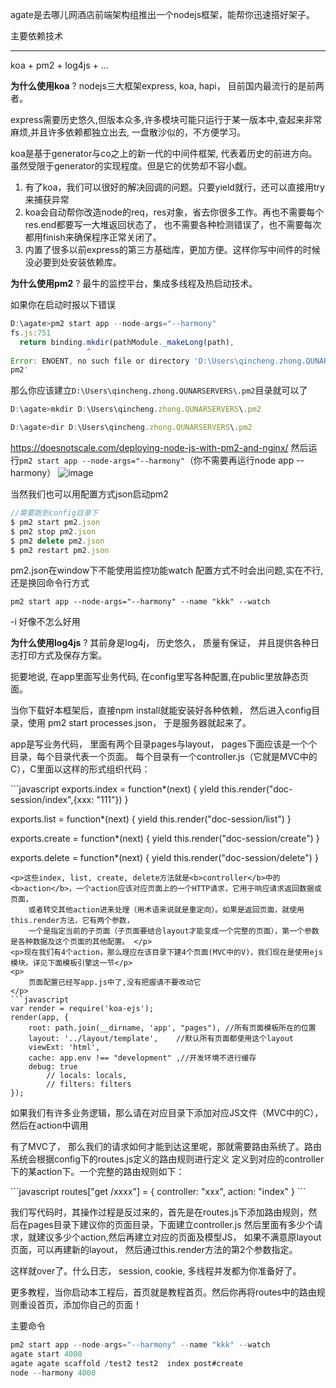 agate是去哪儿网酒店前端架构组推出一个nodejs框架，能帮你迅速搭好架子。

主要依赖技术
__________________________
koa + pm2 + log4js + ...

<b>为什么使用koa</b>  ? nodejs三大框架express, koa, hapi， 目前国内最流行的是前两者。

express需要历史悠久,但版本众多,许多模块可能只运行于某一版本中,查起来非常麻烦,并且许多依赖都独立出去, 一盘散沙似的，不方便学习。


koa是基于generator与co之上的新一代的中间件框架, 代表着历史的前进方向。虽然受限于generator的实现程度。但是它的优势却不容小觑。

1. 有了koa，我们可以很好的解决回调的问题。只要yield就行，还可以直接用try来捕获异常
2. koa会自动帮你改造node的req，res对象，省去你很多工作。再也不需要每个res.end都要写一大堆返回状态了，
也不需要各种检测错误了，也不需要每次都用finish来确保程序正常关闭了。
3. 内置了很多以前express的第三方基础库，更加方便。这样你写中间件的时候没必要到处安装依赖库。

<b>为什么使用pm2</b>  ? 最牛的监控平台，集成多线程及热启动技术。

如果你在启动时报以下错误
```javascript
D:\agate>pm2 start app --node-args="--harmony"
fs.js:751
  return binding.mkdir(pathModule._makeLong(path),
                 ^
Error: ENOENT, no such file or directory 'D:\Users\qincheng.zhong.QUNARSERVERS\.
pm2'
```
那么你应该建立`D:\Users\qincheng.zhong.QUNARSERVERS\.pm2`目录就可以了
```javascript
D:\agate>mkdir D:\Users\qincheng.zhong.QUNARSERVERS\.pm2

D:\agate>dir D:\Users\qincheng.zhong.QUNARSERVERS\.pm2
```
https://doesnotscale.com/deploying-node-js-with-pm2-and-nginx/
然后运行`pm2 start app --node-args="--harmony"`（你不需要再运行node app --harmony） 
![image](https://cloud.githubusercontent.com/assets/190846/7040248/8ed8d2ca-ddff-11e4-8868-2c0c16b95549.png)


当然我们也可以用配置方式json启动pm2

```javascript
//需要跑到config目录下
$ pm2 start pm2.json
$ pm2 stop pm2.json
$ pm2 delete pm2.json
$ pm2 restart pm2.json
```

pm2.json在window下不能使用监控功能watch
配置方式不时会出问题,实在不行,还是换回命令行方式
```
pm2 start app --node-args="--harmony" --name "kkk" --watch
```
-i 好像不怎么好用


<b>为什么使用log4js</b>  ? 其前身是log4j， 历史悠久， 质量有保证， 并且提供各种日志打印方式及保存方案。

<p>扼要地说, 在app里面写业务代码, 在config里写各种配置,在public里放静态页面。</p>
<p>当你下载好本框架后，直接npm install就能安装好各种依赖，
    然后进入config目录，使用 pm2 start processes.json， 于是服务器就起来了。</p>
<p>app是写业务代码， 里面有两个目录pages与layout， pages下面应该是一个个目录，每个目录代表一个页面。
   每个目录有一个controller.js（它就是MVC中的C），C里面以这样的形式组织代码：
</p>
```javascript
exports.index  = function*(next) {
    yield this.render("doc-session/index",{xxx: "111"})
}

exports.list  = function*(next) {
    yield this.render("doc-session/list")
}

exports.create  = function*(next) {
    yield this.render("doc-session/create")
}

exports.delete  = function*(next) {
    yield this.render("doc-session/delete")
}

```
<p>这些index, list, create, delete方法就是<b>controller</b>中的<b>action</b>，一个action应该对应页面上的一个HTTP请求，它用于响应请求返回数据或页面，
    或者转交其他action进来处理（用术语来说就是重定向）。如果是返回页面，就使用this.render方法，它有两个参数，
    一个是指定当前的子页面（子页面要结合layout才能变成一个完整的页面），第一个参数是各种数据及这个页面的其他配置。 </p>
<p>现在我们有4个action，那么理应在该目录下建4个页面(MVC中的V)，我们现在是使用ejs模块。详见下面模板引擎这一节</p>
<p>
    页面配置已经写app.js中了,没有把握请不要改动它
</p>
```javascript
var render = require('koa-ejs');
render(app, {
    root: path.join(__dirname, 'app', "pages"), //所有页面模板所在的位置
    layout: '../layout/template',    //默认所有页面都使用这个layout
    viewExt: 'html',             
    cache: app.env !== "development" ,//开发环境不进行缓存
    debug: true
        // locals: locals,
        // filters: filters
});
```
<p>如果我们有许多业务逻辑，那么请在对应目录下添加对应JS文件（MVC中的C），然后在action中调用</p>
<p>有了MVC了， 那么我们的请求如何才能到达这里呢，那就需要路由系统了。路由系统会根据config下的routes.js定义的路由规则进行定义
定义到对应的controller下的某action下。一个完整的路由规则如下：
</p>
```javascript
routes["get /xxxx"] = {
    controller: "xxx",
    action: "index"
}
```

<p>我们写代码时，其操作过程是反过来的，首先是在routes.js下添加路由规则，然后在pages目录下建议你的页面目录，下面建立controller.js
然后里面有多少个请求，就建议多少个action,然后再建立对应的页面及模型JS， 如果不满意原layout页面，可以再建新的layout，
然后通过this.render方法的第2个参数指定。
</p>
<p>这样就over了。什么日志， session, cookie, 多线程并发都为你准备好了。</p>

更多教程，当你启动本工程后，首页就是教程首页。然后你再将routes中的路由规则重设首页，添加你自己的页面！


主要命令
```javascript
pm2 start app --node-args="--harmony" --name "kkk" --watch 
agate start 4000
agate agate scaffold /test2 test2  index post#create
node --harmony 4000

```
